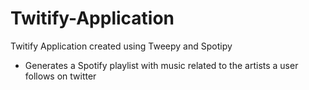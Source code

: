 # Twitify-Application
Twitify Application created using Tweepy and Spotipy
 - Generates a Spotify playlist with music related to the artists a user follows on twitter
